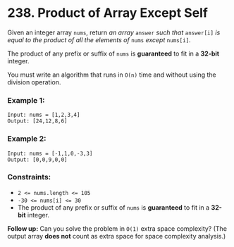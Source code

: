 # 238. Product of Array Except Self

Given an integer array `nums`, return *an array* `answer` *such that* `answer[i]` *is equal to the product of all the elements of* `nums` *except* `nums[i]`.

The product of any prefix or suffix of `nums` is **guaranteed** to fit in a **32-bit** integer.

You must write an algorithm that runs in `O(n)` time and without using the division operation.

### Example 1:
```
Input: nums = [1,2,3,4]
Output: [24,12,8,6]
```

### Example 2:
```
Input: nums = [-1,1,0,-3,3]
Output: [0,0,9,0,0]
```

### Constraints:

 - `2 <= nums.length <= 105`
 - `-30 <= nums[i] <= 30`
 - The product of any prefix or suffix of `nums` is **guaranteed** to fit in a **32-bit** integer.
 

**Follow up:** Can you solve the problem in `O(1)` extra space complexity? (The output array **does not** count as extra space for space complexity analysis.)
